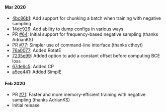 #### Mar 2020
- [4bc86b1](https://github.com/uma-pi1/kge/commit/4bc86b18e5cfe0a4a596dd25fbdc8dde59dcafe9): Add support for chunking a batch when training with negative sampling
- [14dc926](https://github.com/uma-pi1/kge/commit/14dc9268b2e24f7db36dc95ae47e5e975016955b): Add ability to dump configs in various ways
- PR [#64](https://github.com/uma-pi1/kge/pull/64): Initial support for frequency-based negative sampling (thanks AdrianKS)
- PR [#77](https://github.com/uma-pi1/kge/pull/77): Simpler use of command-line interface (thanks cthoyt)
- [76a0077](https://github.com/uma-pi1/kge/commit/76a007731d98e00331f2f6ccb90b91cc8cf265dd): Added RotatE
- [7235e99](https://github.com/uma-pi1/kge/commit/7235e99784e056b6d0e162ce84f0c5e1eb410895): Added option to add a constant offset before computing BCE loss
- [67de6c5](https://github.com/uma-pi1/kge/commit/67de6c5c422c2adcefcc56f7738e04d0893c51ba): Added CP
- [a5ee441](https://github.com/uma-pi1/kge/commit/a5ee4417b92559b3624e3f737939793da810c211): Added SimplE

#### Feb 2020
- PR [#71](https://github.com/uma-pi1/kge/pull/71): Faster and more memory-efficient training with negative sampling (thanks AdrianKS)
- Initial release
